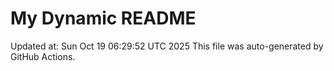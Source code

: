 # My Dynamic README
Updated at: Sun Oct 19 06:29:52 UTC 2025
This file was auto-generated by GitHub Actions.
